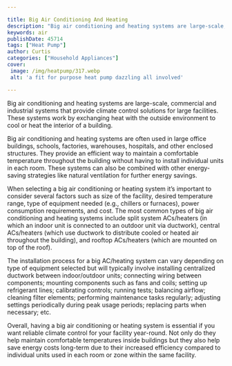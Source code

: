 ```yaml
---

title: Big Air Conditioning And Heating
description: "Big air conditioning and heating systems are large-scale, commercial and industrial systems that provide climate control solutions...get the full scoop"
keywords: air
publishDate: 45714
tags: ["Heat Pump"]
author: Curtis
categories: ["Household Appliances"]
cover: 
 image: /img/heatpump/317.webp
 alt: 'a fit for purpose heat pump dazzling all involved'

---
```


Big air conditioning and heating systems are large-scale, commercial and industrial systems that provide climate control solutions for large facilities. These systems work by exchanging heat with the outside environment to cool or heat the interior of a building.

Big air conditioning and heating systems are often used in large office buildings, schools, factories, warehouses, hospitals, and other enclosed structures. They provide an efficient way to maintain a comfortable temperature throughout the building without having to install individual units in each room. These systems can also be combined with other energy-saving strategies like natural ventilation for further energy savings. 

When selecting a big air conditioning or heating system it’s important to consider several factors such as size of the facility, desired temperature range, type of equipment needed (e.g., chillers or furnaces), power consumption requirements, and cost. The most common types of big air conditioning and heating systems include split system ACs/heaters (in which an indoor unit is connected to an outdoor unit via ductwork), central ACs/heaters (which use ductwork to distribute cooled or heated air throughout the building), and rooftop ACs/heaters (which are mounted on top of the roof). 

The installation process for a big AC/heating system can vary depending on type of equipment selected but will typically involve installing centralized ductwork between indoor/outdoor units; connecting wiring between components; mounting components such as fans and coils; setting up refrigerant lines; calibrating controls; running tests; balancing airflow; cleaning filter elements; performing maintenance tasks regularly; adjusting settings periodically during peak usage periods; replacing parts when necessary; etc. 

Overall, having a big air conditioning or heating system is essential if you want reliable climate control for your facility year-round. Not only do they help maintain comfortable temperatures inside buildings but they also help save energy costs long-term due to their increased efficiency compared to individual units used in each room or zone within the same facility.

